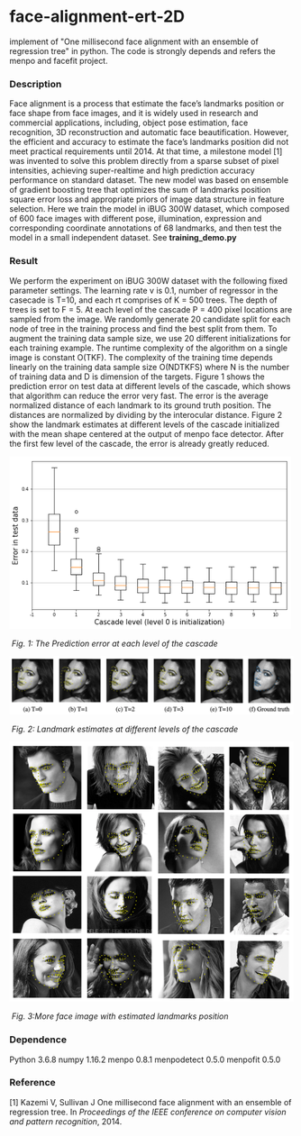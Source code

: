 # face-alignment-ert-2D
implement of "One millisecond face alignment with an ensemble of regression tree" in python. The code is strongly depends and refers the menpo and facefit project.

### Description

Face alignment is a process that estimate the face’s landmarks position or face shape from face images, and it is widely used in research and commercial applications, including, object pose estimation, face recognition, 3D reconstruction and automatic face beautification. However, the efficient and accuracy to estimate the face’s landmarks position did not meet practical requirements until 2014. At that time, a milestone model [1] was invented to solve this problem directly from a sparse subset of pixel intensities, achieving super-realtime and high prediction accuracy performance on standard dataset. The new model was based on ensemble of gradient boosting tree that optimizes the sum of landmarks position square error loss and appropriate priors of image data structure in feature selection. Here we train the model in iBUG 300W dataset, which composed of 600 face images with different pose, illumination, expression and corresponding coordinate annotations of 68 landmarks, and then test the model in a small independent dataset. See **training_demo.py**

### Result

We perform the experiment on iBUG 300W dataset with the following fixed parameter settings. The
learning rate v is 0.1, number of regressor in the casecade is T=10, and each rt comprises of K = 500 trees. The depth of trees is set to F = 5. At each level of the cascade P = 400 pixel locations are sampled from the image. We randomly generate 20 candidate split for each node of tree in the training process and find the best split from them. To augment the training data sample size, we use 20 different initializations for each training example. The runtime complexity of the algorithm on a single image is constant O(TKF). The complexity of the training time depends linearly on the training data sample size O(NDTKFS) where N is the number of training data and D is dimension of the targets. Figure 1 shows the prediction error on test data at different levels of the cascade, which shows that algorithm can reduce the error very fast. The error is the average normalized distance of each landmark to its ground truth position. The distances are normalized by dividing by the interocular distance. Figure 2 show the landmark estimates at different levels of the cascade initialized with the mean shape centered at the output of menpo face detector. After the first few level of the cascade, the error is already greatly reduced.

<img src="./images/test_error.png" width=500>

​                                                    <em>Fig. 1: The Prediction error at each level of the cascade</em>

<img src="./images/example.png">

​                                          <em>Fig. 2: Landmark estimates at different levels of the cascade</em>

<img src="./images/more_images.png" width =600>

​                                            <em>Fig. 3:More face image with estimated landmarks position</em>

### Dependence

Python 3.6.8 
numpy 1.16.2 
menpo 0.8.1 
menpodetect 0.5.0 
menpofit 0.5.0

### Reference

[1]	Kazemi V, Sullivan J One millisecond face alignment with an ensemble of regression tree. In
*Proceedings of the IEEE conference on computer vision and pattern recognition*, 2014.